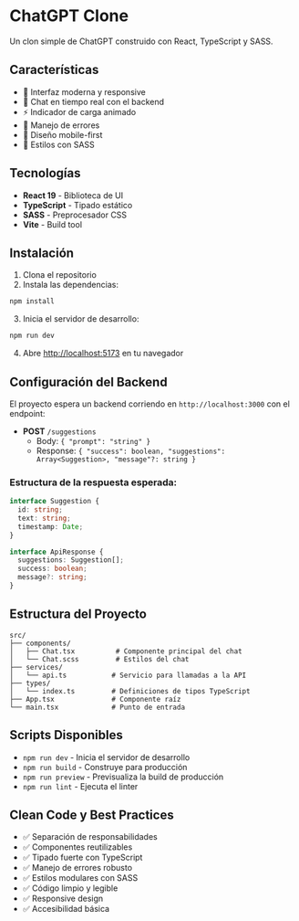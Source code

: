 # ChatGPT Clone

Un clon simple de ChatGPT construido con React, TypeScript y SASS.

## Características

- 🎨 Interfaz moderna y responsive
- 💬 Chat en tiempo real con el backend
- ⚡ Indicador de carga animado
- 🎯 Manejo de errores
- 📱 Diseño mobile-first
- 🎨 Estilos con SASS

## Tecnologías

- **React 19** - Biblioteca de UI
- **TypeScript** - Tipado estático
- **SASS** - Preprocesador CSS
- **Vite** - Build tool

## Instalación

1. Clona el repositorio
2. Instala las dependencias:
```bash
npm install
```

3. Inicia el servidor de desarrollo:
```bash
npm run dev
```

4. Abre [http://localhost:5173](http://localhost:5173) en tu navegador

## Configuración del Backend

El proyecto espera un backend corriendo en `http://localhost:3000` con el endpoint:

- **POST** `/suggestions`
  - Body: `{ "prompt": "string" }`
  - Response: `{ "success": boolean, "suggestions": Array<Suggestion>, "message"?: string }`

### Estructura de la respuesta esperada:

```typescript
interface Suggestion {
  id: string;
  text: string;
  timestamp: Date;
}

interface ApiResponse {
  suggestions: Suggestion[];
  success: boolean;
  message?: string;
}
```

## Estructura del Proyecto

```
src/
├── components/
│   ├── Chat.tsx          # Componente principal del chat
│   └── Chat.scss         # Estilos del chat
├── services/
│   └── api.ts           # Servicio para llamadas a la API
├── types/
│   └── index.ts         # Definiciones de tipos TypeScript
├── App.tsx              # Componente raíz
└── main.tsx             # Punto de entrada
```

## Scripts Disponibles

- `npm run dev` - Inicia el servidor de desarrollo
- `npm run build` - Construye para producción
- `npm run preview` - Previsualiza la build de producción
- `npm run lint` - Ejecuta el linter

## Clean Code y Best Practices

- ✅ Separación de responsabilidades
- ✅ Componentes reutilizables
- ✅ Tipado fuerte con TypeScript
- ✅ Manejo de errores robusto
- ✅ Estilos modulares con SASS
- ✅ Código limpio y legible
- ✅ Responsive design
- ✅ Accesibilidad básica
